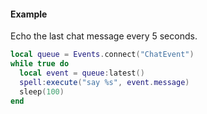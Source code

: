 #### Example
Echo the last chat message every 5 seconds.
```lua
local queue = Events.connect("ChatEvent")
while true do
  local event = queue:latest()
  spell:execute("say %s", event.message)
  sleep(100)
end
```
